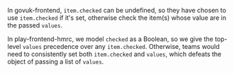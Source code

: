 In govuk-frontend, `item.checked` can be undefined, so they have chosen to use `item.checked` if it's set, otherwise check the item(s) whose value are in the passed `values`.

In play-frontend-hmrc, we model `checked` as a Boolean, so we give the top-level `values` precedence over any `item.checked`.
Otherwise, teams would need to consistently set both `item.checked` and `values`, which defeats the object of passing a list of `values`.
